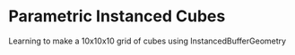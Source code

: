 # Parametric Instanced Cubes
Learning to make a 10x10x10 grid of cubes using InstancedBufferGeometry
